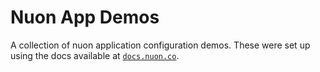 # Nuon App Demos

A collection of nuon application configuration demos. These were set up using
the docs available at [`docs.nuon.co`](https://docs.nuon.co).
